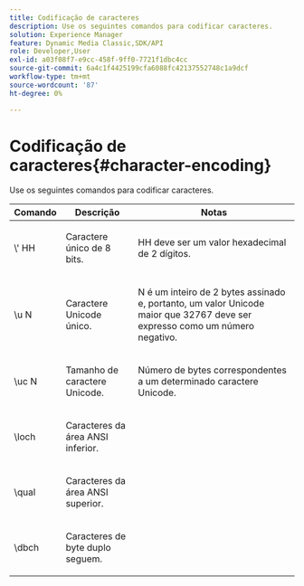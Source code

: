 ```yaml
---
title: Codificação de caracteres
description: Use os seguintes comandos para codificar caracteres.
solution: Experience Manager
feature: Dynamic Media Classic,SDK/API
role: Developer,User
exl-id: a03f08f7-e9cc-458f-9ff0-7721f1dbc4cc
source-git-commit: 6a4c1f4425199cfa6088fc42137552748c1a9dcf
workflow-type: tm+mt
source-wordcount: '87'
ht-degree: 0%

---
```


# Codificação de caracteres{#character-encoding}

Use os seguintes comandos para codificar caracteres.

<table id="table_EB0C1B674BEA4A37964FB4BF559E0005"> 
 <thead> 
  <tr> 
   <th class="entry"> Comando </th> 
   <th class="entry"> Descrição </th> 
   <th class="entry"> Notas </th> 
  </tr> 
 </thead>
 <tbody> 
  <tr> 
   <td> <span class="codeph">\'<span class="varname"> HH</span></span> </td> 
   <td> <p>Caractere único de 8 bits. </p> </td> 
   <td> <p><span class="varname"> HH</span> deve ser um valor hexadecimal de 2 dígitos. </p> </td> 
  </tr> 
  <tr> 
   <td> <span class="codeph">\u<span class="varname"> N</span></span> </td> 
   <td> <p>Caractere Unicode único. </p> </td> 
   <td> <p><span class="varname"> N</span> é um inteiro de 2 bytes assinado e, portanto, um valor Unicode maior que 32767 deve ser expresso como um número negativo. </p> </td> 
  </tr> 
  <tr> 
   <td> <span class="codeph">\uc<span class="varname"> N</span></span> </td> 
   <td> <p>Tamanho de caractere Unicode. </p> </td> 
   <td> <p>Número de bytes correspondentes a um determinado caractere Unicode. </p> </td> 
  </tr> 
  <tr> 
   <td> <span class="codeph"> \loch </span> </td> 
   <td> <p>Caracteres da área ANSI inferior. </p> </td> 
   <td> <p> </p> </td> 
  </tr> 
  <tr> 
   <td> <span class="codeph"> \qual </span> </td> 
   <td> <p>Caracteres da área ANSI superior. </p> </td> 
   <td> <p> </p> </td> 
  </tr> 
  <tr> 
   <td> <span class="codeph"> \dbch </span> </td> 
   <td> <p>Caracteres de byte duplo seguem. </p> </td> 
   <td> <p> </p> </td> 
  </tr> 
 </tbody> 
</table>
